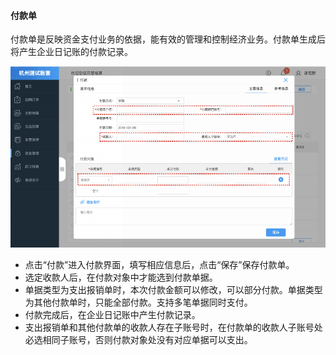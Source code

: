 #### 付款单

付款单是反映资金支付业务的依据，能有效的管理和控制经济业务。付款单生成后将产生企业日记账的付款记录。

![](/img/git27.png)

* 点击“付款”进入付款界面，填写相应信息后，点击“保存”保存付款单。
* 选定收款人后，在付款对象中才能选到付款单据。
* 单据类型为支出报销单时，本次付款金额可以修改，可以部分付款。单据类型为其他付款单时，只能全部付款。支持多笔单据同时支付。
* 付款完成后，在企业日记账中产生付款记录。
* 支出报销单和其他付款单的收款人存在子账号时，在付款单的收款人子账号处必选相同子账号，否则付款对象处没有对应单据可以支出。



